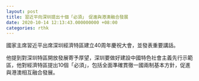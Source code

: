 ```yaml
---
layout: post
title: 習近平向深圳提出十個「必須」　促進與港澳融合發展
date: 2020-10-14 12:13:43.000000000 +08:00
categories: rthk
---
```


國家主席習近平出席深圳經濟特區建立40周年慶祝大會，並發表重要講話。

他提到對深圳特區開放發展寄予厚望，深圳要做好建設中國特色社會主義先行示範區，他對經濟特區提出10個「必須」，包括全面準確貫徹一國兩制基本方針，促進與港澳相互融合發展。
